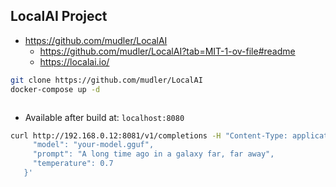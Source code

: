 ## LocalAI Project

* https://github.com/mudler/LocalAI
    * https://github.com/mudler/LocalAI?tab=MIT-1-ov-file#readme
    * https://localai.io/

```sh
git clone https://github.com/mudler/LocalAI
docker-compose up -d
```


```sh

```

* Available after build at: `localhost:8080`


```sh
curl http://192.168.0.12:8081/v1/completions -H "Content-Type: application/json" -d '{
     "model": "your-model.gguf",
     "prompt": "A long time ago in a galaxy far, far away",
     "temperature": 0.7
   }'
```